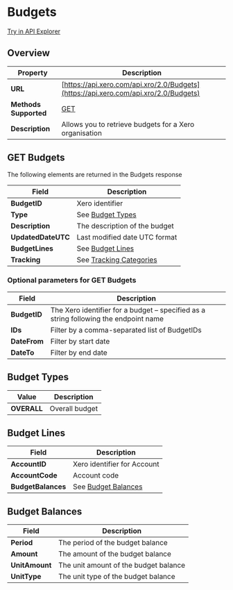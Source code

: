 # Budgets

[Try in API Explorer](https://api-explorer.xero.com/accounting/budgets)

## Overview

| Property | Description |
|----------|-------------|
| **URL** | [https://api.xero.com/api.xro/2.0/Budgets](https://api.xero.com/api.xro/2.0/Budgets) |
| **Methods Supported** | [GET](#get-budgets) |
| **Description** | Allows you to retrieve budgets for a Xero organisation |

## GET Budgets

The following elements are returned in the Budgets response

| Field | Description |
|-------|-------------|
| **BudgetID** | Xero identifier |
| **Type** | See [Budget Types](#budget-types) |
| **Description** | The description of the budget |
| **UpdatedDateUTC** | Last modified date UTC format |
| **BudgetLines** | See [Budget Lines](#budget-lines) |
| **Tracking** | See [Tracking Categories](/documentation/api/accounting/trackingcategories) |

### Optional parameters for GET Budgets

| Field | Description |
|-------|-------------|
| **BudgetID** | The Xero identifier for a budget – specified as a string following the endpoint name |
| **IDs** | Filter by a comma-separated list of BudgetIDs |
| **DateFrom** | Filter by start date |
| **DateTo** | Filter by end date |

## Budget Types

| Value | Description |
|-------|-------------|
| **OVERALL** | Overall budget |

## Budget Lines

| Field | Description |
|-------|-------------|
| **AccountID** | Xero identifier for Account |
| **AccountCode** | Account code |
| **BudgetBalances** | See [Budget Balances](#budget-balances) |

## Budget Balances

| Field | Description |
|-------|-------------|
| **Period** | The period of the budget balance |
| **Amount** | The amount of the budget balance |
| **UnitAmount** | The unit amount of the budget balance |
| **UnitType** | The unit type of the budget balance |